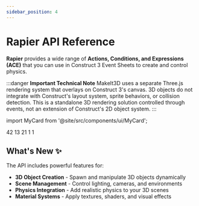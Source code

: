 ```yaml
---
sidebar_position: 4
---
```


# Rapier API Reference

**Rapier** provides a wide range of **Actions, Conditions, and Expressions (ACE)** 
that you can use in Construct 3 Event Sheets to create and control physics.

:::danger **Important Technical Note** 
MakeIt3D uses a separate Three.js rendering system that overlays on Construct 3's canvas. 3D objects do not integrate with Construct's layout system, sprite behaviors, or collision detection. This is a standalone 3D rendering solution controlled through events, not an extension of Construct's 2D object system.
:::

import MyCard from '@site/src/components/ui/MyCard';

<div style={{
  display: 'grid',
  gridTemplateColumns: 'repeat(auto-fit, minmax(280px, 1fr))',
  gap: '2rem',
  padding: '2rem 0',
  marginTop: '2rem'
}}>
  <MyCard title="Actions" variant="actions" subtitle="Available Methods" href="/docs/aces_rapier/actions">
    42
  </MyCard>

  <MyCard title="Conditions" variant="conditions" subtitle="Logic Checks" href="/docs/aces_rapier/conditions">
    13
  </MyCard>

  <MyCard title="Expressions" variant="expressions" subtitle="Data Getters" href="/docs/aces_rapier/expressions">
    21
  </MyCard>

  <MyCard title="Plugin Properties" variant="properties" subtitle="Properties" href="/docs/aces_rapier/properties">
    1
  </MyCard>

  <MyCard title="Scripting API" variant="dependency" subtitle="scripting interface" href="/docs/aces_rapier/scripting">
    1
  </MyCard>


</div>

## What's New ✨

The API includes powerful features for:
- **3D Object Creation** - Spawn and manipulate 3D objects dynamically
- **Scene Management** - Control lighting, cameras, and environments  
- **Physics Integration** - Add realistic physics to your 3D scenes
- **Material Systems** - Apply textures, shaders, and visual effects